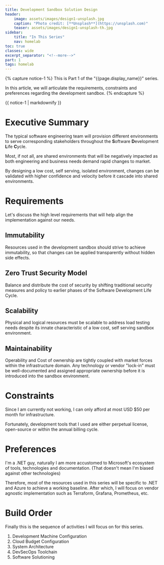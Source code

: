 ```yaml
---
title: Development Sandbox Solution Design
header:
    image: assets/images/design1-unsplash.jpg
    caption: "Photo credit: [**Unsplash**](https://unsplash.com)"
    teaser: assets/images/design1-unsplash-th.jpg
sidebar:
    title: "In This Series"
    nav: homelab
toc: true
classes: wide
excerpt_separator: "<!--more-->"
part: 1
tags: homelab
---
```


{% capture notice-1 %}
This is Part 1 of the "{{page.display_name}}" series.

In this article, we will articulate the requirements, constraints and 
preferences regarding the development sandbox.
{% endcapture %}

<div class="notice--info">{{ notice-1 | markdownify }}</div>

<!--more-->

# Executive Summary
The typical software engineering team will provision different environments to serve corresponding
stakeholders throughout the **S**oftware **D**evelopment **L**ife **C**ycle.

Most, if not all, are shared environments that will be negatively impacted as both engineering and 
business needs demand rapid changes to market.

By designing a low cost, self serving, isolated environment, changes can be validated with
higher confidence and velocity before it cascade into shared environments.

# Requirements
Let's discuss the high level requirements that will help align the implementation against our
needs.

## Immutability
Resources used in the development sandbox should strive to achieve immutability,
so that changes can be applied transparently without hidden side effects.

## Zero Trust Security Model
Balance and distribute the cost of security by shifting traditional security measures
and policy to earlier phases of the Software Development Life Cycle.

## Scalability
Physical and logical resources must be scalable to address load testing needs
despite its innate characteristic of a low cost, self serving sandbox environment.

## Maintainability
Operability and Cost of ownership are tightly coupled with market forces within 
the infrastructure domain. Any technology or vendor "lock-in" must be well-documented and
assigned appropriate ownership before it is introduced into the sandbox environment.

# Constraints
Since I am currently not working, I can only afford at most USD $50 per month for 
infrastructure.

Fortunately, development tools that I used are either perpetual license, open-source or
within the annual billing cycle.

# Preferences
I'm a .NET guy, naturally I am more accustomed to Microsoft's ecosystem of
tools, technologies and documentation. (That doesn't mean I'm biased against other technologies)

Therefore, most of the resources used in this series will be specific to .NET and 
Azure to achieve a working baseline. After which, I will focus on vendor agnostic implementation
such as Terraform, Grafana, Prometheus, etc.

# Build Order
Finally this is the sequence of activities I will focus on for this series.

1. Development Machine Configuration
2. Cloud Budget Configuration
3. System Architecture
4. DevSecOps Toolchain
5. Software Solutioning